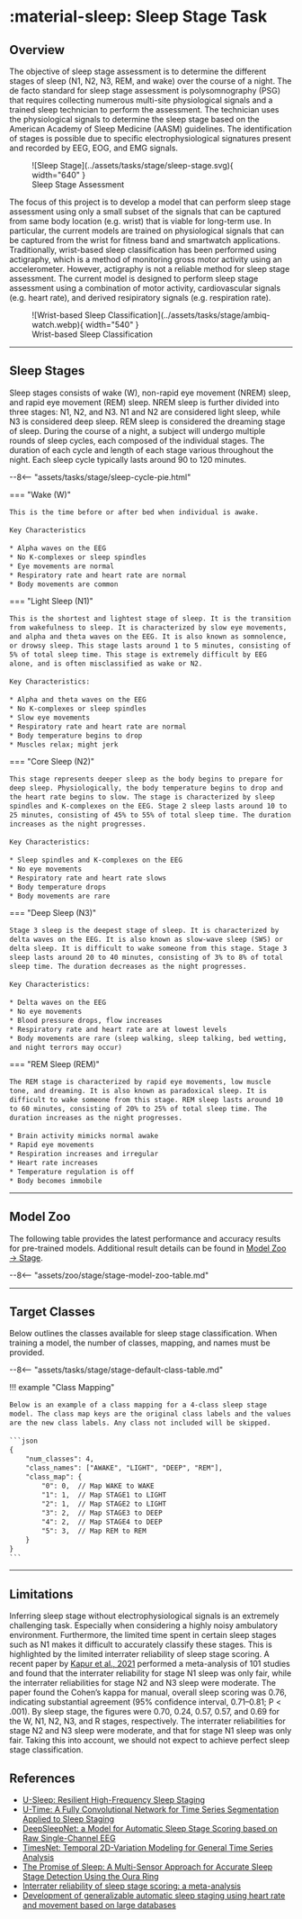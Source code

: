 # :material-sleep: Sleep Stage Task

## <span class="sk-h2-span">Overview</span>

The objective of sleep stage assessment is to determine the different stages of sleep (N1, N2, N3, REM, and wake) over the course of a night. The de facto standard for sleep stage assessment is polysomnography (PSG) that requires collecting numerous multi-site physiological signals and a trained sleep technician to perform the assessment. The technician uses the physiological signals to determine the sleep stage based on the American Academy of Sleep Medicine (AASM) guidelines. The identification of stages is possible due to specific electrophysiological signatures present and recorded by EEG, EOG, and EMG signals.

<figure markdown>
  ![Sleep Stage](../assets/tasks/stage/sleep-stage.svg){ width="640" }
  <figcaption>Sleep Stage Assessment</figcaption>
</figure>


The focus of this project is to develop a model that can perform sleep stage assessment using only a small subset of the signals that can be captured from same body location (e.g. wrist) that is viable for long-term use. In particular, the current models are trained on physiological signals that can be captured from the wrist for fitness band and smartwatch applications. Traditionally, wrist-based sleep classification has been performed using actigraphy, which is a method of monitoring gross motor activity using an accelerometer. However, actigraphy is not a reliable method for sleep stage assessment. The current model is designed to perform sleep stage assessment using a combination of motor activity, cardiovascular signals (e.g. heart rate), and derived resipiratory signals (e.g. respiration rate).

<figure markdown>
  ![Wrist-based Sleep Classification](../assets/tasks/stage/ambiq-watch.webp){ width="540" }
  <figcaption>Wrist-based Sleep Classification</figcaption>
</figure>

---

## <span class="sk-h2-span">Sleep Stages</span>

Sleep stages consists of wake (W), non-rapid eye movement (NREM) sleep, and rapid eye movement (REM) sleep. NREM sleep is further divided into three stages: N1, N2, and N3. N1 and N2 are considered light sleep, while N3 is considered deep sleep. REM sleep is considered the dreaming stage of sleep. During the course of a night, a subject will undergo multiple rounds of sleep cycles, each composed of the individual stages. The duration of each cycle and length of each stage various throughout the night. Each sleep cycle typically lasts around 90 to 120 minutes.

--8<-- "assets/tasks/stage/sleep-cycle-pie.html"

=== "Wake (W)"

    This is the time before or after bed when individual is awake.

    Key Characteristics

    * Alpha waves on the EEG
    * No K-complexes or sleep spindles
    * Eye movements are normal
    * Respiratory rate and heart rate are normal
    * Body movements are common

=== "Light Sleep (N1)"

    This is the shortest and lightest stage of sleep. It is the transition from wakefulness to sleep. It is characterized by slow eye movements, and alpha and theta waves on the EEG. It is also known as somnolence, or drowsy sleep. This stage lasts around 1 to 5 minutes, consisting of 5% of total sleep time. This stage is extremely difficult by EEG alone, and is often misclassified as wake or N2.

    Key Characteristics:

    * Alpha and theta waves on the EEG
    * No K-complexes or sleep spindles
    * Slow eye movements
    * Respiratory rate and heart rate are normal
    * Body temperature begins to drop
    * Muscles relax; might jerk

=== "Core Sleep (N2)"

    This stage represents deeper sleep as the body begins to prepare for deep sleep. Physiologically, the body temperature begins to drop and the heart rate begins to slow. The stage is characterized by sleep spindles and K-complexes on the EEG. Stage 2 sleep lasts around 10 to 25 minutes, consisting of 45% to 55% of total sleep time. The duration increases as the night progresses.

    Key Characteristics:

    * Sleep spindles and K-complexes on the EEG
    * No eye movements
    * Respiratory rate and heart rate slows
    * Body temperature drops
    * Body movements are rare

=== "Deep Sleep (N3)"

    Stage 3 sleep is the deepest stage of sleep. It is characterized by delta waves on the EEG. It is also known as slow-wave sleep (SWS) or delta sleep. It is difficult to wake someone from this stage. Stage 3 sleep lasts around 20 to 40 minutes, consisting of 3% to 8% of total sleep time. The duration decreases as the night progresses.

    Key Characteristics:

    * Delta waves on the EEG
    * No eye movements
    * Blood pressure drops, flow increases
    * Respiratory rate and heart rate are at lowest levels
    * Body movements are rare (sleep walking, sleep talking, bed wetting, and night terrors may occur)

=== "REM Sleep (REM)"

    The REM stage is characterized by rapid eye movements, low muscle tone, and dreaming. It is also known as paradoxical sleep. It is difficult to wake someone from this stage. REM sleep lasts around 10 to 60 minutes, consisting of 20% to 25% of total sleep time. The duration increases as the night progresses.

    * Brain activity mimicks normal awake
    * Rapid eye movements
    * Respiration increases and irregular
    * Heart rate increases
    * Temperature regulation is off
    * Body becomes immobile

---

## <span class="sk-h2-span">Model Zoo</span>

The following table provides the latest performance and accuracy results for pre-trained models. Additional result details can be found in [Model Zoo → Stage](../zoo/stage.md).


--8<-- "assets/zoo/stage/stage-model-zoo-table.md"

---

## <span class="sk-h2-span">Target Classes</span>

Below outlines the classes available for sleep stage classification. When training a model, the number of classes, mapping, and names must be provided.

--8<-- "assets/tasks/stage/stage-default-class-table.md"

!!! example "Class Mapping"

    Below is an example of a class mapping for a 4-class sleep stage model. The class map keys are the original class labels and the values are the new class labels. Any class not included will be skipped.

    ```json
    {
        "num_classes": 4,
        "class_names": ["AWAKE", "LIGHT", "DEEP", "REM"],
        "class_map": {
            "0": 0,  // Map WAKE to WAKE
            "1": 1,  // Map STAGE1 to LIGHT
            "2": 1,  // Map STAGE2 to LIGHT
            "3": 2,  // Map STAGE3 to DEEP
            "4": 2,  // Map STAGE4 to DEEP
            "5": 3,  // Map REM to REM
        }
    }
    ```

---

## <span class="sk-h2-span">Limitations</span>

Inferring sleep stage without electrophysiological signals is an extremely challenging task. Especially when considering a highly noisy ambulatory environment. Furthermore, the limited time spent in certain sleep stages such as N1 makes it difficult to accurately classify these stages. This is highlighted by the limited interrater reliability of sleep stage scoring. A recent paper by [Kapur et al., 2021](https://doi.org/10.5664/jcsm.9538) performed a meta-analysis of 101 studies and found that the interrater reliability for stage N1 sleep was only fair, while the interrater reliabilities for stage N2 and N3 sleep were moderate. The paper found the Cohen’s kappa for manual, overall sleep scoring was 0.76, indicating substantial agreement (95% confidence interval, 0.71–0.81; P < .001). By sleep stage, the figures were 0.70, 0.24, 0.57, 0.57, and 0.69 for the W, N1, N2, N3, and R stages, respectively. The interrater reliabilities for stage N2 and N3 sleep were moderate, and that for stage N1 sleep was only fair. Taking this into account, we should not expect to achieve perfect sleep stage classification.


## <span class="sk-h2-span">References</span>

* [U-Sleep: Resilient High-Frequency Sleep Staging](https://doi.org/10.1038/s41746-021-00440-5)
* [U-Time: A Fully Convolutional Network for Time Series Segmentation Applied to Sleep Staging](https://doi.org/10.48550/arXiv.1910.11162)
* [DeepSleepNet: a Model for Automatic Sleep Stage Scoring based on Raw Single-Channel EEG](https://doi.org/10.48550/arXiv.1703.04046)
* [TimesNet: Temporal 2D-Variation Modeling for General Time Series Analysis](https://doi.org/10.48550/arXiv.2210.02186)
* [The Promise of Sleep: A Multi-Sensor Approach for Accurate Sleep Stage Detection Using the Oura Ring](https://doi.org/10.3390/s21134302)
* [Interrater reliability of sleep stage scoring: a meta-analysis](https://doi.org/10.5664/jcsm.9538)
* [Development of generalizable automatic sleep staging using heart rate and movement based on large databases](https://doi.org/10.1007/s13534-023-00288-6)
